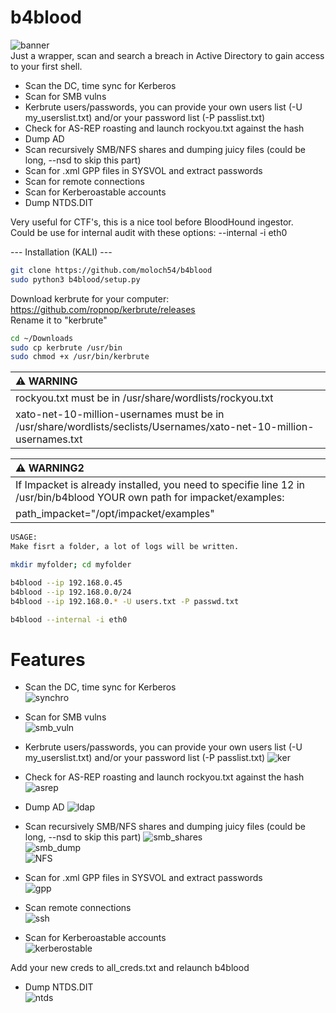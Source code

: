 # b4blood  
![banner](https://user-images.githubusercontent.com/123097488/222895938-2e0568c1-71ec-4d5c-8fb8-e5122399fc33.png)  
Just a wrapper, scan and search a breach in Active Directory to gain access to your first shell.  

* Scan the DC, time sync for Kerberos  
* Scan for SMB vulns
* Kerbrute users/passwords, you can provide your own users list (-U my_userslist.txt) and/or your password list (-P passlist.txt) 
* Check for AS-REP roasting and launch rockyou.txt against the hash  
* Dump AD
* Scan recursively SMB/NFS shares and dumping juicy files (could be long, --nsd to skip this part)
* Scan for .xml GPP files in SYSVOL and extract passwords  
* Scan for remote connections  
* Scan for Kerberoastable accounts  
* Dump NTDS.DIT  


Very useful for CTF's, this is a nice tool before BloodHound ingestor.  
Could be use for internal audit with these options: --internal -i eth0  


--- Installation (KALI) ---  
```sh
git clone https://github.com/moloch54/b4blood  
sudo python3 b4blood/setup.py  
```

Download kerbrute for your computer:  
https://github.com/ropnop/kerbrute/releases  
Rename it to "kerbrute"  

```sh
cd ~/Downloads
sudo cp kerbrute /usr/bin
sudo chmod +x /usr/bin/kerbrute  
```


| :warning: WARNING                                     |
|:------------------------------------------------------|
|rockyou.txt must be in /usr/share/wordlists/rockyou.txt|  
|xato-net-10-million-usernames must be in /usr/share/wordlists/seclists/Usernames/xato-net-10-million-usernames.txt| 


| :warning: WARNING2                                                                                                      |
| :-----------------------------------------------------------------------------------------------------------------------|
|If Impacket is already installed, you need to specifie line 12 in /usr/bin/b4blood YOUR own path for impacket/examples:  |   
path_impacket="/opt/impacket/examples"                                                                                    |

```sh
USAGE:  
Make fisrt a folder, a lot of logs will be written.  

mkdir myfolder; cd myfolder  

b4blood --ip 192.168.0.45  
b4blood --ip 192.168.0.0/24  
b4blood --ip 192.168.0.* -U users.txt -P passwd.txt  

b4blood --internal -i eth0  
```  
  
# Features

* Scan the DC, time sync for Kerberos  
![synchro](https://user-images.githubusercontent.com/123097488/222896000-3bdea77c-2f4d-4e5b-b2ca-24814e7c912d.png)  

* Scan for SMB vulns  
![smb_vuln](https://user-images.githubusercontent.com/123097488/222903594-b49be048-d172-4dee-ac3d-3df82845d326.png)  

* Kerbrute users/passwords, you can provide your own users list (-U my_userslist.txt) and/or your password list (-P passlist.txt) 
![ker](https://user-images.githubusercontent.com/123097488/222896214-a5e4d54c-d1e8-4732-bdcd-92c4b12c2c28.png)  

* Check for AS-REP roasting and launch rockyou.txt against the hash  
![asrep](https://user-images.githubusercontent.com/123097488/222895707-124849b4-3303-4d23-b23e-e2c658e524ac.png)  

* Dump AD
![ldap](https://user-images.githubusercontent.com/123097488/222896889-b57679de-210e-46ff-b2e4-e15baaead00b.png)  

* Scan recursively SMB/NFS shares and dumping juicy files (could be long, --nsd to skip this part)
![smb_shares](https://user-images.githubusercontent.com/123097488/222895755-c1b764dc-52a8-4a49-9fdb-22ff1b862764.png)  
![smb_dump](https://user-images.githubusercontent.com/123097488/222895744-8e1cc8cd-663d-48f3-96d0-9b1b9deeb347.png)  
![NFS](https://user-images.githubusercontent.com/123097488/222901480-ab46b68e-353b-4121-a451-9d4fbb8ad9c8.png)  


* Scan for .xml GPP files in SYSVOL and extract passwords  
![gpp](https://user-images.githubusercontent.com/123097488/222903003-0bd05c02-6c6a-47d5-8837-82eff2ced89c.png)  

* Scan remote connections  
![ssh](https://user-images.githubusercontent.com/123097488/222895583-44424f0f-0f6e-4fce-a077-e8f38ceb8f46.png) 

* Scan for Kerberoastable accounts  
![kerberostable](https://user-images.githubusercontent.com/123097488/222897588-f6be19af-f187-43af-b0a7-c1706a949ad1.png)  

Add your new creds to all_creds.txt and relaunch b4blood  

* Dump NTDS.DIT  
![ntds](https://user-images.githubusercontent.com/123097488/222900861-45b1fb57-787a-4283-920f-41a66aa3b1d0.png)  














